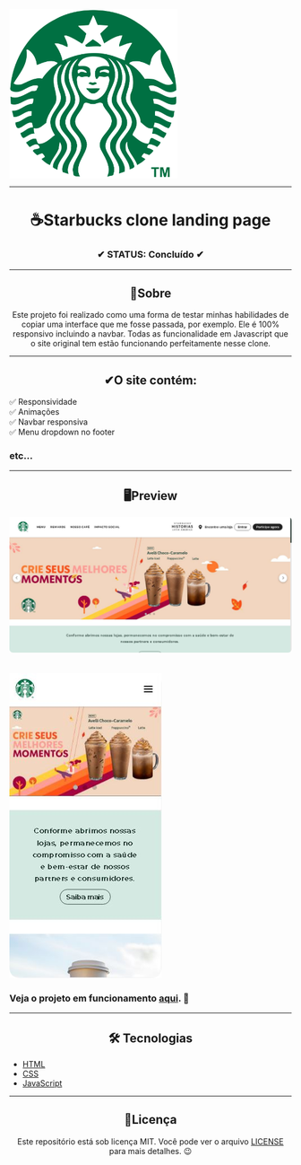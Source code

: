 <img align="center" width="300" src="imgs\logo.png">

---

<h1 align="center">☕Starbucks clone landing page</h1>

<h3 align="center">✔ STATUS: Concluído ✔</h3>

---

<h2 align="center">📖Sobre</h2>

<p align="center">Este projeto foi realizado como uma forma de testar minhas habilidades de copiar uma interface que me fosse passada, por exemplo.
Ele é 100% responsivo incluindo a navbar. Todas as funcionalidade em Javascript que o site original tem estão funcionando perfeitamente nesse clone.</p>

---

<h2 align="center">✔O site contém:</h2>

✅ Responsividade<br>
✅ Animações<br>
✅ Navbar responsiva<br>
✅ Menu dropdown no footer<br>
### etc...

---

<h2 align="center">🖥Preview</h2>

<img src="readme_imgs\starbucks desktop.png" alt="Previw desktop"></img>
<br>
<br>
<br>
<img src="readme_imgs\starbucks mobile.png" alt="Previw mobile"></img>

### Veja o projeto em funcionamento <a href="https://gabriell-c.github.io/Starbucks-clone-landing-page/">aqui</a>. 🧐

---

<h2 align="center">🛠 Tecnologias</h2>

- [HTML](https://html.com/)
- [CSS](https://developer.mozilla.org/pt-BR/docs/Web/CSS)
- [JavaScript](https://www.javascript.com/)

---

<h2 align="center">📝Licença</h2>

<p align="center">
   Este repositório está sob licença MIT. Você pode ver o arquivo <a href="https://github.com/gabriell-c/Starbucks-clone-landing-page/blob/main/LICENSE"> LICENSE</a> para mais detalhes. 😉
</p>
